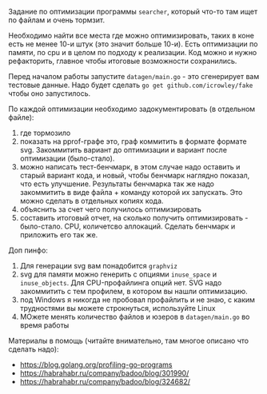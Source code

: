Задание по оптимизации программы `searcher`, который что-то там ищет по файлам и очень тормзит.

Необходимо найти все места где можно оптимизировать, таких в коне есть не менее 10-и штук (это значит больше 10-и). Есть оптимизации по памяти, по cpu и в целом по подходу к реализации.
Код можно и нужно рефакторить, главное чтобы итоговые возможности сохранились.

Перед началом работы запустите `datagen/main.go` - это сгенерирует вам тестовые данные. Надо будет сделать `go get github.com/icrowley/fake` чтобы оно запустилось.

По каждой оптимизации необходимо задокументировать (в отдельном файле):
1. где тормозило
2. показать на pprof-графе это, граф коммитить в формате формате svg. Закоммитить вариант до оптимизации и вариант после оптимизации (было-стало).
3. можно написать тест-бенчмарк, в этом случае надо оставить и старый вариант кода, и новый, чтобы бенчмарк наглядно показал, что есть улучшение. Результаты бенчмарка так же надо закоммитить в виде файла + команду которой их запускать. Это можно сделать в отдельных копиях кода.
4. объяснить за счет чего получилось оптимизировать
5. составить итоговый отчет, на сколько получить оптимизировать - было-стало. CPU, количетсво аллокаций. Сделать бенчмарк и приложить его так же.

Доп пинфо:
1. Для генерации svg вам понадобится `graphviz`
2. svg для памяти можно генерить с опциями `inuse_space` и `inuse_objects`. Для CPU-профайлинга опций нет. SVG надо закоммитить с тем профилем, в котором вы нашли оптимизацию.
3. под Windows я никогда не пробовал профайлить и не знаю, с каким трудностями вы можете строкнуться, используйте Linux
4. МОжете менять количество файлов и юзеров в `datagen/main.go` во время работы

Материалы в помощь (читайте внимательно, там многое описано что сделать надо):
* https://blog.golang.org/profiling-go-programs
* https://habrahabr.ru/company/badoo/blog/301990/
* https://habrahabr.ru/company/badoo/blog/324682/